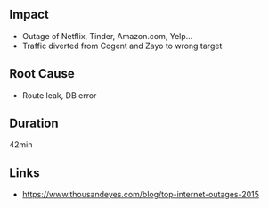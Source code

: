 ## Impact

- Outage of Netflix, Tinder, Amazon.com, Yelp...
- Traffic diverted from Cogent and Zayo to wrong target

## Root Cause

- Route leak, DB error

## Duration 

42min

## Links

- https://www.thousandeyes.com/blog/top-internet-outages-2015
